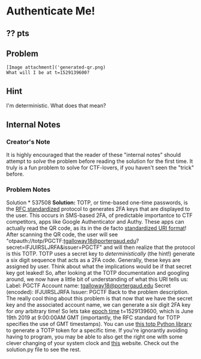 # Authenticate Me!
?? pts
---
## Problem
```
[Image attachment]('generated-qr.png)
What will I be at t=1529139600?
```

## Hint
I'm deterministic.  What does that mean?

## Internal Notes
### Creator's Note
It is highly encouraged that the reader of these "internal notes" should attempt to *solve* the problem before reading the solution for the first time.  It truly is a fun problem to solve for CTF-lovers, if you haven't seen the "trick" before.

### Problem Notes
Solution * 537508
**Solution:**
TOTP, or time-based one-time passwords, is the [RFC standardized](https://tools.ietf.org/html/rfc6238#section-4.1) protocol to generates 2FA keys that are displayed to the user.  This occurs in SMS-based 2FA, of predictable importantce to CTF competitors, apps like Google Authenticator and Authy.  These apps can actually read the QR code, as its in the de facto [standardized URI format](https://github.com/google/google-authenticator/wiki/Key-Uri-Format)!  After scanning the QR code, the user will see "otpauth://totp/PGCTF:tgalloway18@portergaud.edu?secret=IFJUIRSLJRFA&issuer=PGCTF" and will then realize that the protocol is this TOTP.  TOTP uses a secret key to *deterministically* (the hint!) generate a six digit sequence that acts as a 2FA code.  Generally, these keys are assigned by user.  Think about what the implications would be if that secret key got leaked!
So, after looking at the TOTP documentation and googling around, we now have a little bit of understanding of what this URI tells us:
Label: PGCTF
Account name: tgalloway18@portergaud.edu
Secret (encoded): IFJUIRSLJRFA
Issuer: PGCTF
Back to the problem description.  The really cool thing about this problem is that now that we have the secret key and the associated account name, we can generate a six digit 2FA key for *any* arbitrary time!  So lets take [epoch time](https://en.wikipedia.org/wiki/Unix_time) t=1529139600, which is June 19th 2019 at 9:00:00AM GMT (importantly, the RFC standard for TOTP specifies the use of GMT timestamps).  You can use [this totp Python library](https://pythonhosted.org/otpauth/) to generate a TOTP token for a specific time. If you're ignorantly avoiding having to program, you may be able to also get the right one with some clever changing of your system clock and [this](https://totp.danhersam.com/) website.  Check out the solution.py file to see the rest.